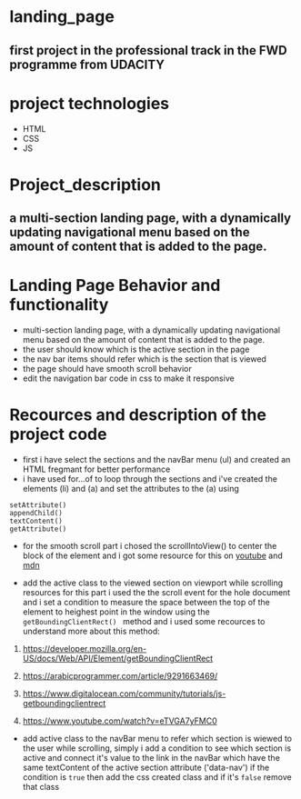 <!-- Add banner here -->

# landing_page

## first project in the professional track in the FWD programme from UDACITY

# project technologies
- HTML
- CSS
- JS

# Project_description

## a multi-section landing page, with a dynamically updating navigational menu based on the amount of content that is added to the page.

# Landing Page Behavior and functionality

- multi-section landing page, with a dynamically updating navigational menu based on the amount of content that is added to the page.
- the user should know which is the active section in the page
- the nav bar items should refer which is the section that is viewed
- the page should have smooth scroll behavior
- edit the navigation bar code in css to make it responsive

# Recources and description of the project code

- first i have select the sections and the navBar menu (ul) and created an HTML fregmant for better performance
- i have used for...of to loop through the sections and i've created the elements (li) and (a) and set the attributes to the (a) using

```
setAttribute()
appendChild()
textContent()
getAttribute()

```

- for the smooth scroll part i chosed the scrollIntoView() to center the block of the element
  and i got some resource for this on [youtube](https://www.youtube.com/watch?v=HIWWBHB3xHY&t=308s) and
  [mdn](https://developer.mozilla.org/en-US/docs/Web/API/Element/scrollIntoView)

- add the active class to the viewed section on viewport while scrolling resources for this part i used the the scroll event for the hole document and i set a condition to measure the space between the top of the element to heighest point in the window using the `getBoundingClientRect() `
  method and i used some recources to understand more about this method:
1. https://developer.mozilla.org/en-US/docs/Web/API/Element/getBoundingClientRect

2. https://arabicprogrammer.com/article/9291663469/

3. https://www.digitalocean.com/community/tutorials/js-getboundingclientrect

4. https://www.youtube.com/watch?v=eTVGA7yFMC0


- add active class to the navBar menu to refer which section is wiewed to the user while scrolling, simply i add a condition to see which section is active and connect it's value to the link in the navBar which have the same textContent of the active section attribute ('data-nav')
if the condition is ```true``` then add the css created class and if it's ```false```
remove that class



